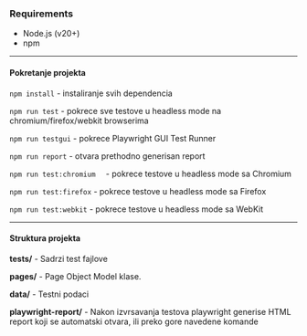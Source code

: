 ### Requirements

- Node.js (v20+)
- npm

---

#### Pokretanje projekta

`npm install` - instaliranje svih dependencia

`npm run test` - pokrece sve testove u headless mode na chromium/firefox/webkit browserima

`npm run testgui` - pokrece Playwright GUI Test Runner

`npm run report` - otvara prethodno generisan report

`npm run test:chromium  ` - pokrece testove u headless mode sa Chromium

`npm run test:firefox` - pokrece testove u headless mode sa Firefox

`npm run test:webkit` - pokrece testove u headless mode sa WebKit

---

#### Struktura projekta

**tests/** - Sadrzi test fajlove

**pages/** - Page Object Model klase.

**data/** - Testni podaci

**playwright-report/** - Nakon izvrsavanja testova playwright generise HTML report koji se automatski otvara, ili preko gore navedene komande
